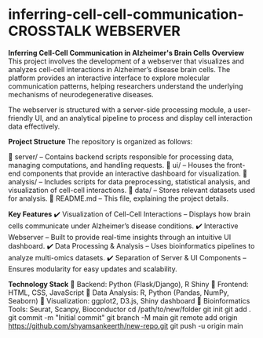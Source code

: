 # inferring-cell-cell-communication-CROSSTALK WEBSERVER

**Inferring Cell-Cell Communication in Alzheimer's Brain Cells**
**Overview**
This project involves the development of a webserver that visualizes and analyzes cell-cell interactions in Alzheimer’s disease brain cells. The platform provides an interactive interface to explore molecular communication patterns, helping researchers understand the underlying mechanisms of neurodegenerative diseases.

The webserver is structured with a server-side processing module, a user-friendly UI, and an analytical pipeline to process and display cell interaction data effectively.

**Project Structure**
The repository is organized as follows:

📂 server/ – Contains backend scripts responsible for processing data, managing computations, and handling requests.
📂 ui/ – Houses the front-end components that provide an interactive dashboard for visualization.
📂 analysis/ – Includes scripts for data preprocessing, statistical analysis, and visualization of cell-cell interactions.
📂 data/ – Stores relevant datasets used for analysis.
📄 README.md – This file, explaining the project details.

**Key Features**
✔️ Visualization of Cell-Cell Interactions – Displays how brain cells communicate under Alzheimer’s disease conditions.
✔️ Interactive Webserver – Built to provide real-time insights through an intuitive UI dashboard.
✔️ Data Processing & Analysis – Uses bioinformatics pipelines to analyze multi-omics datasets.
✔️ Separation of Server & UI Components – Ensures modularity for easy updates and scalability.

**Technology Stack**
🔹 Backend: Python (Flask/Django), R Shiny
🔹 Frontend: HTML, CSS, JavaScript
🔹 Data Analysis: R, Python (Pandas, NumPy, Seaborn)
🔹 Visualization: ggplot2, D3.js, Shiny dashboard
🔹 Bioinformatics Tools: Seurat, Scanpy, Bioconductor
cd /path/to/new/folder
git init
git add .
git commit -m "Initial commit"
git branch -M main
git remote add origin https://github.com/shyamsankeerth/new-repo.git
git push -u origin main

